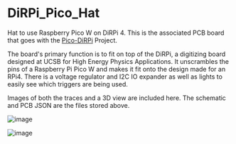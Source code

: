 # DiRPi_Pico_Hat
Hat to use Raspberry Pico W on DiRPi 4. This is the associated PCB board that goes with the [Pico-DiRPi](https://github.com/eliottschaffer/Pico-DiRPi ) Project.

The board's primary function is to fit on top of the DiRPi, a digitizing board designed at UCSB for High Energy Physics Applications. It unscrambles the pins of a Raspberry Pi Pico W and makes it fit onto the design made for an RPi4. There is a voltage regulator and I2C IO expander as well as lights to easily see which triggers are being used.

Images of both the traces and a 3D view are included here. The schematic and PCB JSON are the files stored above. 

![image](https://github.com/eliottschaffer/DiRPi_Pico_Hat/assets/92275246/a0a7924c-b156-44bf-be12-3c35dc368eb0)

![image](https://github.com/eliottschaffer/DiRPi_Pico_Hat/assets/92275246/35cb44e8-48af-45ca-8ebc-58451ef85617)
